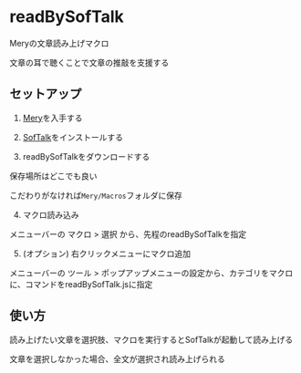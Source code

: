 # readBySofTalk

Meryの文章読み上げマクロ

文章の耳で聴くことで文章の推敲を支援する

## セットアップ

1. [Mery](https://www.haijin-boys.com/wiki/%E3%83%A1%E3%82%A4%E3%83%B3%E3%83%9A%E3%83%BC%E3%82%B8)を入手する

2. [SofTalk](https://w.atwiki.jp/softalk/pages/15.html)をインストールする

3. readBySofTalkをダウンロードする

保存場所はどこでも良い

こだわりがなければ`Mery/Macros`フォルダに保存

4. マクロ読み込み

メニューバーの マクロ > 選択 から、先程のreadBySofTalkを指定

5. (オプション) 右クリックメニューにマクロ追加

メニューバーの ツール > ポップアップメニューの設定から、カテゴリをマクロに、コマンドをreadBySofTalk.jsに指定

## 使い方

読み上げたい文章を選択肢、マクロを実行するとSofTalkが起動して読み上げる

文章を選択しなかった場合、全文が選択され読み上げられる
